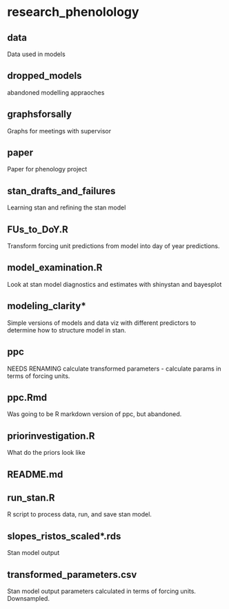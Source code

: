 # research_phenolology
 

## data

Data used in models

## dropped_models

abandoned modelling appraoches

## graphsforsally

Graphs for meetings with supervisor

## paper

Paper for phenology project

## stan_drafts_and_failures
Learning stan and refining the stan model

## FUs_to_DoY.R

Transform forcing unit predictions from model into day of year predictions.

## model_examination.R

Look at stan model diagnostics and estimates with shinystan and bayesplot

## modeling_clarity*

Simple versions of models and data viz with different predictors to determine how to structure model in stan.

## ppc
NEEDS RENAMING
calculate transformed parameters - calculate params in terms of forcing units.

## ppc.Rmd
Was going to be R markdown version of ppc, but abandoned.

## priorinvestigation.R
What do the priors look like

## README.md

## run_stan.R
R script to process data, run, and save stan model.

## slopes_ristos_scaled*.rds
Stan model output

## transformed_parameters.csv
Stan model output parameters calculated in terms of forcing units. Downsampled.

















